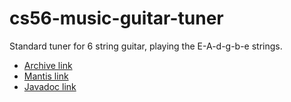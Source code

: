 # cs56-music-guitar-tuner

Standard tuner for 6 string guitar, playing the E-A-d-g-b-e strings. 

* [Archive link](https://foo.cs.ucsb.edu/cs56/issues/0000763/)
* [Mantis link](https://foo.cs.ucsb.edu/56mantis/view.php?id=763)
* [Javadoc link](http://www.cs.ucsb.edu/~eric_j_huang/cs56/edu/ucsb/cs56/projects/music/guitar_tuner/javadoc)
